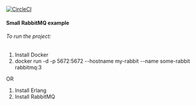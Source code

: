 [![CircleCI](https://circleci.com/gh/Shterneregen/rabbitmq-demo.svg?style=svg)](https://circleci.com/gh/Shterneregen/rabbitmq-demo)

#### Small RabbitMQ example

###### To run the project:

1. Install Docker
2. docker run -d -p 5672:5672 --hostname my-rabbit --name some-rabbit rabbitmq:3

OR

1. Install Erlang  
2. Install RabbitMQ  